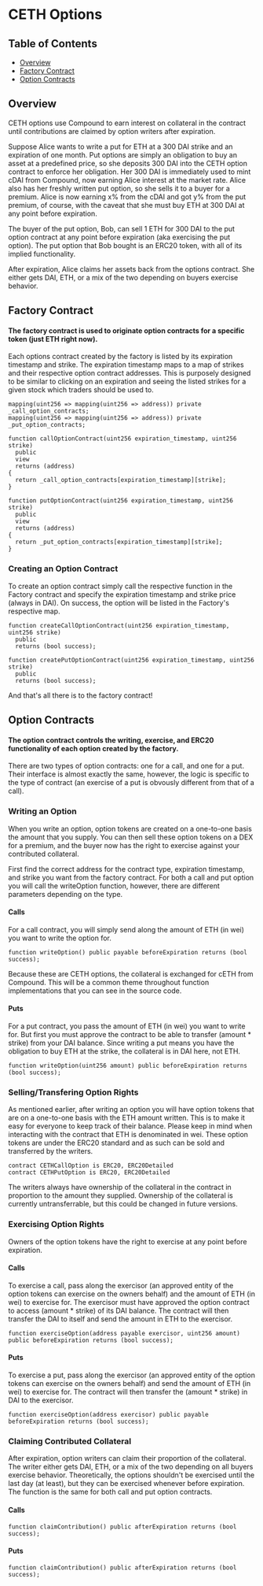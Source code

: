 # CETH Options

## Table of Contents
- [Overview](#Overview)
- [Factory Contract](#Factory)
- [Option Contracts](#Options)

## Overview
CETH options use Compound to earn interest on collateral in the contract until contributions are claimed by option writers after expiration.

Suppose Alice wants to write a put for ETH at a 300 DAI strike and an expiration of one month. Put options are simply an obligation to buy an asset at a predefined price, so she deposits 300 DAI into the CETH option contract to enforce her obligation. Her 300 DAI is immediately used to mint cDAI from Compound, now earning Alice interest at the market rate. Alice also has her freshly written put option, so she sells it to a buyer for a premium. Alice is now earning x% from the cDAI and got y% from the put premium, of course, with the caveat that she must buy ETH at 300 DAI at any point before expiration. 

The buyer of the put option, Bob, can sell 1 ETH for 300 DAI to the put option contract at any point before expiration (aka exercising the put option). The put option that Bob bought is an ERC20 token, with all of its implied functionality.

After expiration, Alice claims her assets back from the options contract. She either gets DAI, ETH, or a mix of the two depending on buyers exercise behavior.

## Factory Contract

#### The factory contract is used to originate option contracts for a specific token (just ETH right now). 

Each options contract created by the factory is listed by its expiration timestamp and strike. The expiration timestamp maps to a map of strikes and their respective option contract addresses. This is purposely designed to be similar to clicking on an expiration and seeing the listed strikes for a given stock which traders should be used to. 
```solidity
mapping(uint256 => mapping(uint256 => address)) private _call_option_contracts;
mapping(uint256 => mapping(uint256 => address)) private _put_option_contracts;

function callOptionContract(uint256 expiration_timestamp, uint256 strike) 
  public 
  view 
  returns (address) 
{
  return _call_option_contracts[expiration_timestamp][strike];
}
    
function putOptionContract(uint256 expiration_timestamp, uint256 strike) 
  public 
  view 
  returns (address) 
{
  return _put_option_contracts[expiration_timestamp][strike];
}
```

### Creating an Option Contract

To create an option contract simply call the respective function in the Factory contract and specify the expiration timestamp and strike price (always in DAI). On success, the option will be listed in the Factory's respective map.
```solidity
function createCallOptionContract(uint256 expiration_timestamp, uint256 strike) 
  public 
  returns (bool success);
  
function createPutOptionContract(uint256 expiration_timestamp, uint256 strike) 
  public 
  returns (bool success);
```

And that's all there is to the factory contract!

## Option Contracts

#### The option contract controls the writing, exercise, and ERC20 functionality of each option created by the factory. 

There are two types of option contracts: one for a call, and one for a put. Their interface is almost exactly the same, however, the logic is specific to the type of contract (an exercise of a put is obvously different from that of a call). 

### Writing an Option

When you write an option, option tokens are created on a one-to-one basis the amount that you supply. You can then sell these option tokens on a DEX for a premium, and the buyer now has the right to exercise against your contributed collateral.

First find the correct address for the contract type, expiration timestamp, and strike you want from the factory contract. For both a call and put option you will call the writeOption function, however, there are different parameters depending on the type.

#### Calls 
For a call contract, you will simply send along the amount of ETH (in wei) you want to write the option for.
```solidity
function writeOption() public payable beforeExpiration returns (bool success);
```
Because these are CETH options, the collateral is exchanged for cETH from Compound. This will be a common theme throughout function implementations that you can see in the source code.

#### Puts
For a put contract, you pass the amount of ETH (in wei) you want to write for. But first you must approve the contract to be able to transfer (amount * strike) from your DAI balance. Since writing a put means you have the obligation to buy ETH at the strike, the collateral is in DAI here, not ETH. 
```solidity
function writeOption(uint256 amount) public beforeExpiration returns (bool success);
```

### Selling/Transfering Option Rights

As mentioned earlier, after writing an option you will have option tokens that are on a one-to-one basis with the ETH amount written. This is to make it easy for everyone to keep track of their balance. Please keep in mind when interacting with the contract that ETH is denominated in wei. These option tokens are under the ERC20 standard and as such can be sold and transferred by the writers.
```solidity
contract CETHCallOption is ERC20, ERC20Detailed
contract CETHPutOption is ERC20, ERC20Detailed
```
The writers always have ownership of the collateral in the contract in proportion to the amount they supplied. Ownership of the collateral is currently untransferrable, but this could be changed in future versions.

### Exercising Option Rights

Owners of the option tokens have the right to exercise at any point before expiration.

#### Calls 
To exercise a call, pass along the exercisor (an approved entity of the option tokens can exercise on the owners behalf) and the amount of ETH (in wei) to exercise for. The exercisor must have approved the option contract to access (amount * strike) of its DAI balance. The contract will then transfer the DAI to itself and send the amount in ETH to the exercisor.
```solidity
function exerciseOption(address payable exercisor, uint256 amount) public beforeExpiration returns (bool success);
```

#### Puts
To exercise a put, pass along the exercisor (an approved entity of the option tokens can exercise on the owners behalf) and send the amount of ETH (in wei) to exercise for. The contract will then transfer the (amount * strike) in DAI to the exercisor.
```solidity
function exerciseOption(address exercisor) public payable beforeExpiration returns (bool success);
```

### Claiming Contributed Collateral

After expiration, option writers can claim their proportion of the collateral. The writer either gets DAI, ETH, or a mix of the two depending on all buyers exercise behavior. Theoretically, the options shouldn't be exercised until the last day (at least), but they can be exercised whenever before expiration. The function is the same for both call and put option contracts.

#### Calls  
```solidity
function claimContribution() public afterExpiration returns (bool success);
```

#### Puts
```solidity
function claimContribution() public afterExpiration returns (bool success);
```
